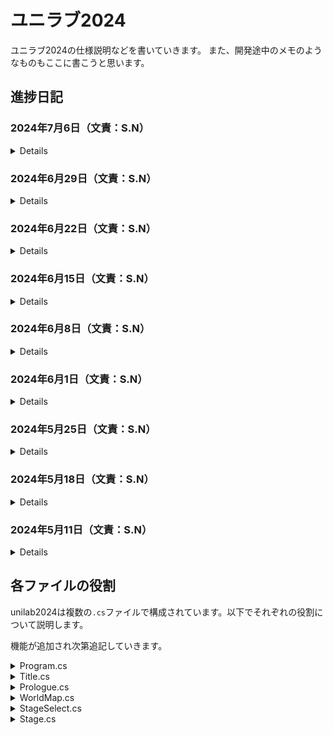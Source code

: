 # ユニラブ2024
ユニラブ2024の仕様説明などを書いていきます。
また、開発途中のメモのようなものもここに書こうと思います。

## 進捗日記

### 2024年7月6日（文責：S.N）
<details>
        
進捗
- [x] キャラ選択機能実装した
- [x] play後のストーリー表示機能も実装した
- [x] Prologueから直接1-1開くようにした

今後やること
- [ ] 文字サイズ大きくする
- [ ] 細かいところを詰めていく

</details>

### 2024年6月29日（文責：S.N）
<details>
        
進捗
- [x] 先週の画像読み込めない問題は拡張子を勝手に変えてたことが原因だった．適切に変換を施したファイルを使用したら普通に読み込めた．
- [x] 進行状況管理を実装した．
- [x] WorldMapで`m`キーを押すと全てクリア済みになるようにした．
- [x] StageSelectで`m`キーを押すとそのWorldの3ステージのみ全部クリアになるようにした．
- [x] play前のストーリー表示機能を実装した（play後はこれから）．

今後やること
- [ ] 文字サイズ大きくする
- [ ] キャラ選択機能を実装したい

</details>

### 2024年6月22日（文責：S.N）
<details>
        
進捗
- [x] `Stage.cs`のUI更新
- [ ] なぜかImg_Background_AnotherWorld.pngを読み込もうとすると「メモリ不足」というエラーが出る。サイズ自体は500KB程度なので何かがおかしい。
- [ ] 今週はあまり進められなかった。

今後やること
- [ ] 文字サイズ大きくする
- [ ] クリア状況に応じて押せるボタンと押せないボタンを分ける
- [ ] デザイン等引き続き。
- [ ] キャラ選択機能を実装したい

</details>

### 2024年6月15日（文責：S.N）
<details>
        
進捗
- [x] `Stage.cs`のUI更新
- [x] CustomButtonでButtonの文字の上に画像表示できるようにした
- [x] `Shift`+`m`でクリアチェックショートカットできるようにした 

今後やること
- [ ] 文字サイズ大きくする
- [ ] クリア状況に応じて押せるボタンと押せないボタンを分ける
- [ ] デザイン等引き続き。
- [ ] キャラ選択機能を実装したい

</details>

### 2024年6月8日（文責：S.N）
<details>
        
進捗
- [x] `Stage.cs`がエラーなしで立ち上がるようにした（動作はまだしない）
- [x] 中間発表done

今後やること
- [ ] 文字サイズ大きくする
- [ ] クリア状況に応じて押せるボタンと押せないボタンを分ける
- [ ] デザイン等引き続き。
- [ ] 迷路データを.csvファイルにして読み込んで表示する機能を実装する。
- [ ] キャラ選択機能を実装したい

</details>

### 2024年6月1日（文責：S.N）
<details>
        
進捗
- [x] 63のPCルームでの動作確認をした
- [x] フォームの縦横サイズは1536*900で作る 
- [x] デザインを少しいじった
- [x] stage作成の際は`WorldName`, `WorldNumber`, `Level`を指定するようにした
- [x] `Progress`クラスを作成し、そのメンバ変数として`IsCleared`配列を作成。これでクリアチェックできるようにした
- [x] その他細かい部分をいくつか修正

今後やること
- [ ] クリア状況に応じて押せるボタンと押せないボタンを分ける
- [ ] とりあえず`Stage`動くようにしたい
- [ ] デザイン等引き続き。
- [ ] 迷路データを.csvファイルにして読み込んで表示する機能を実装する。
- [ ] キャラ選択機能を実装したい

</details>

### 2024年5月25日（文責：S.N）
<details>
        
進捗
- [x] binやobjフォルダもプル/プッシュできるようにした
- [x] `Image`変数を宣言しなくてもよいようにDictionaryを作成した
- [x] 関が`Stage.cs`をたくさん編集。

今後やること
- [ ] クリア状況の管理をする
- [ ] デザイン等引き続き。
- [ ] 迷路データを.csvファイルにして読み込んで表示する機能を実装する。
- [ ] キャラ選択機能を実装したい

</details>

### 2024年5月18日（文責：S.N）
<details>
        
進捗
- [x] 最初に立ち上げるフォームを`Title.cs`とし、「はじめる」ボタンを押すと`Prologue.cs`が起動されるようにした。
- [x] `Prologue.cs`で会話が表示されるようにした。
- [x] 関が`Stage.cs`をたくさん編集。

今後やること
- [ ] `Stage.cs`にもメッセージ表示用の環境を作る。
- [ ] デザイン等も引き続き。
- [ ] 迷路データを.csvファイルにして読み込んで表示する機能を実装する。
- [ ] 各ステージのクリア状況を管理する。

</details>

### 2024年5月11日（文責：S.N）
<details>
        
進捗
- [x] 土台となる部分の機能を実装
        - 詳細は「各ファイルの役割」を参照。
- [x] READMEの編集のやり方を少し身につけた

今後やりたいと思ったこと
- [ ] 最初に立ち上げるフォームは`Start.cs`にし、そこから`Prologue.cs`に飛んで、そこでストーリーの導入やキャラ選択などを行いたい。
- [ ] `Stage.cs`というフォームを作成し、ゲーム機能を実装する場所を作る。
- [ ] 迷路データを.csvファイルにして読み込んで表示する機能を実装する。
- [ ] 各ステージのクリア状況を管理する。

</details>

<!-- 以下、若干文法が複雑なので注意。基本的にはS.Nが書きます -->

## 各ファイルの役割
unilab2024は複数の`.cs`ファイルで構成されています。以下でそれぞれの役割について説明します。

機能が追加され次第追記していきます。
<details>

<summary>Program.cs</summary>

### Program.cs

`Program.cs`はこのプログラムの核となるファイルです。（現在は）2つのclassが用意されています。

#### internal static class Program
関数`Main()`が存在します。これはプログラムを実行したときに最初に実行される関数です。以下のコードで`Prologue`フォームを呼び出します。
```csharp
Application.Run(new Prologue());
```

#### public partial class Func
このプログラムで使用する関数は原則ここに書き留めることにしました。関数の役割ごとに`#region`環境でまとめます。以下はその例です。
極力この例に従い、何がどこにあるかわかるようにしてください。
```csharp
#region フォーム呼び出し
public static void CreateForm1(Form currentForm)
{
  //関数の定義
}

public static void CreateForm2(Form currentForm)
{
  //関数の定義
}
#endregion
```

なお、別のフォームから`Func`クラス内の関数を呼び出す際は次のように関数名の前に`Func.`を付けます。
```csharp
Func.CreateForm1(this);
```
</details>

<details>

<summary>Title.cs</summary>

### Title.cs

このプログラムを実行して最初に立ち上がるフォームです。このフォームを閉じるとプログラムが終了してしまうので注意します。

「はじめる」ボタンが設置されており、これを押すと`Prologue.cs`が起動します。

</details>

<details>

<summary>Prologue.cs</summary>

### Prologue.cs

`Title.cs`の次に呼び出されるフォームです。ストーリーのプロローグを表示します。現在はボタンをクリックすると`WorldMap.cs`を呼び出すようになっています。

開発が進んできたらここでキャラ選択を行う予定です。

</details>

<details>

<summary>WorldMap.cs</summary>

### WorldMap.cs

ワールド（学年）選択を行うフォームです。ボタンが複数配置されています。
各ボタンを押したときに`StageSelect.cs`のメンバ変数`WorldName`を指定して同フォームを立ち上げます。

ゆくゆくはクリア状況を管理し、ゲームを進めるごとに選択できるワールドを増やす仕様にしたいです。

</details>

<details>

<summary>StageSelect.cs</summary>

### StageSelect.cs

`WorldMap.cs`で何らかのワールド選択をすると立ち上がるフォームです。選択されたワールドによって表示内容を変えるため、classとしての**メンバ変数**を定義しています。
これは別フォームからの変更が効くようになっています。例えば次のような感じです.
```csharp
public class StageSelect : Form
{
        #region 各種メンバ変数の定義
        private string _worldName;  //WorldMapで選択された学年
        
        public string WorldName     //こう書くと別フォームからアクセスできるっぽい。原理はよくわからん
        {
            get { return _worldName; }
            set { _worldName = value; }
            //別フォームからのアクセス例
            //StageSelect form = new StageSelect();
            //form.WorldName = "学年";
        }
        #endregion
}
```

このフォームからは`Stage.cs`、または`WorldMap.cs`に遷移することができます。

</details>

<details>

<summary>Stage.cs</summary>

### Stage.cs

`StageSelect.cs`でステージを選択することで立ち上がるフォームです。選択したステージごとに描画を変更するため、classとしての**メンバ変数**を定義しています。
またボタンなどのコントロール毎に動作を定義しています。例えば次のような感じです。
```csharp
public static void ResetListBox(ListBox listbox)   //ListBoxの中身消去
{
        if (listbox.SelectedIndex > -1)
        {
                listbox.Items.RemoveAt(listbox.SelectedIndex);
        }
        else
        {
                listbox.Items.Clear();
        }
}
```
またキャラクターの動作をボタン入力によって実装し、ユーザからの入力を変換することでMap上で動きとして表現してあります。
衝突検知は`colision_detection`という関数で実装してあります。
また会話機能が実装してあり、画面に入力のヒントや操作方法などが表示されます。
</details>
